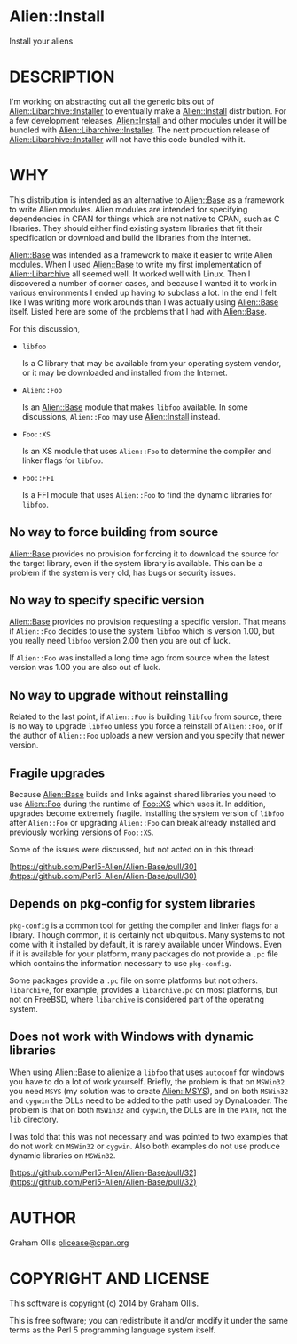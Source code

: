 # Alien::Install

Install your aliens

# DESCRIPTION

I'm working on abstracting out all the generic bits out of
[Alien::Libarchive::Installer](https://metacpan.org/pod/Alien::Libarchive::Installer) to eventually make a
[Alien::Install](https://metacpan.org/pod/Alien::Install) distribution.  For a few development
releases, [Alien::Install](https://metacpan.org/pod/Alien::Install) and other modules under it will
be bundled with [Alien::Libarchive::Installer](https://metacpan.org/pod/Alien::Libarchive::Installer).  The next
production release of [Alien::Libarchive::Installer](https://metacpan.org/pod/Alien::Libarchive::Installer) will
not have this code bundled with it.

# WHY

This distribution is intended as an alternative to [Alien::Base](https://metacpan.org/pod/Alien::Base)
as a framework to write Alien modules.  Alien modules are intended
for specifying dependencies in CPAN for things which are not
native to CPAN, such as C libraries.  They should either find
existing system libraries that fit their specification or download
and build the libraries from the internet.

[Alien::Base](https://metacpan.org/pod/Alien::Base) was intended as a framework to make it easier to
write Alien modules.  When I used [Alien::Base](https://metacpan.org/pod/Alien::Base) to write my first
implementation of [Alien::Libarchive](https://metacpan.org/pod/Alien::Libarchive) all seemed well.  It worked
well with Linux.  Then I discovered a number of corner cases, and
because I wanted it to work in various environments I ended up
having to subclass a lot.  In the end I felt like I was writing
more work arounds than I was actually using [Alien::Base](https://metacpan.org/pod/Alien::Base) itself.
Listed here are some of the problems that I had with [Alien::Base](https://metacpan.org/pod/Alien::Base).

For this discussion, 

- `libfoo`

    Is a C library that may be available from your operating system
    vendor, or it may be downloaded and installed from the Internet.

- `Alien::Foo`

    Is an [Alien::Base](https://metacpan.org/pod/Alien::Base) module that makes `libfoo` available.
    In some discussions, `Alien::Foo` may use [Alien::Install](https://metacpan.org/pod/Alien::Install)
    instead.

- `Foo::XS`

    Is an XS module that uses `Alien::Foo` to determine the compiler
    and linker flags for `libfoo`.

- `Foo::FFI`

    Is a FFI module that uses `Alien::Foo` to find the dynamic libraries
    for `libfoo`.

## No way to force building from source

[Alien::Base](https://metacpan.org/pod/Alien::Base) provides no provision for forcing it to download
the source for the target library, even if the system library is
available.  This can be a problem if the system is very old,
has bugs or security issues.

## No way to specify specific version

[Alien::Base](https://metacpan.org/pod/Alien::Base) provides no provision requesting a specific
version.  That means if `Alien::Foo` decides to use the 
system `libfoo` which is version 1.00, but you really need
`libfoo` version 2.00 then you are out of luck.

If `Alien::Foo` was installed a long time ago from source
when the latest version was 1.00 you are also out of luck.

## No way to upgrade without reinstalling

Related to the last point, if `Alien::Foo` is building `libfoo`
from source, there is no way to upgrade `libfoo` unless you
force a reinstall of `Alien::Foo`, or if the author of `Alien::Foo`
uploads a new version and you specify that newer version.

## Fragile upgrades

Because [Alien::Base](https://metacpan.org/pod/Alien::Base) builds and links against shared libraries
you need to use [Alien::Foo](https://metacpan.org/pod/Alien::Foo) during the runtime of [Foo::XS](https://metacpan.org/pod/Foo::XS)
which uses it.  In addition, upgrades become extremely fragile.
Installing the system version of `libfoo` after `Alien::Foo`
or upgrading `Alien::Foo` can break already installed and
previously working versions of `Foo::XS`.

Some of the issues were discussed, but not acted on in this
thread:

[https://github.com/Perl5-Alien/Alien-Base/pull/30](https://github.com/Perl5-Alien/Alien-Base/pull/30)

## Depends on pkg-config for system libraries

`pkg-config` is a common tool for getting the compiler and linker
flags for a library.  Though common, it is certainly not ubiquitous.
Many systems to not come with it installed by default, it is rarely
available under Windows.  Even if it is available for your platform,
many packages do not provide a `.pc` file which contains the
information necessary to use `pkg-config`.

Some packages provide a `.pc` file on some platforms but not others.
`libarchive`, for example, provides a `libarchive.pc` on most
platforms, but not on FreeBSD, where `libarchive` is considered part
of the operating system.

## Does not work with Windows with dynamic libraries

When using [Alien::Base](https://metacpan.org/pod/Alien::Base) to alienize a `libfoo` that uses `autoconf`
for windows you have to do a lot of work yourself.  Briefly, the problem
is that on `MSWin32` you need `MSYS` (my solution was to create
[Alien::MSYS](https://metacpan.org/pod/Alien::MSYS)), and on both `MSWin32` and `cygwin` the DLLs need
to be added to the path used by DynaLoader.  The problem is that on
both `MSWin32` and `cygwin`, the DLLs are in the `PATH`, not the `lib`
directory.

I was told that this was not necessary and was pointed to two examples
that do not work on `MSWin32` or `cygwin`.  Also both examples do not
use produce dynamic libraries on `MSWin32`.

[https://github.com/Perl5-Alien/Alien-Base/pull/32](https://github.com/Perl5-Alien/Alien-Base/pull/32)

# AUTHOR

Graham Ollis <plicease@cpan.org>

# COPYRIGHT AND LICENSE

This software is copyright (c) 2014 by Graham Ollis.

This is free software; you can redistribute it and/or modify it under
the same terms as the Perl 5 programming language system itself.
